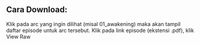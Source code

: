 Cara Download:
--------------
Klik pada arc yang ingin dilihat (misal 01_awakening) maka akan tampil daftar episode untuk arc tersebut.
Klik pada link episode (ekstensi .pdf), klik View Raw